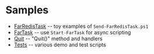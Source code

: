 # Samples

- [FarRedisTask](FarRedisTask) -- toy examples of `Send-FarRedisTask.ps1`
- [FarTask](FarTask) -- use `Start-FarTask` for async scripting
- [Quit](Quit) -- "Quit()" method and handlers
- [Tests](Tests) -- various demo and test scripts
